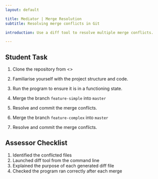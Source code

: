 ```yaml
---
layout: default

title: Mediator | Merge Resolution
subtitle: Resolving merge conflicts in Git

introduction: Use a diff tool to resolve multiple merge conflicts.

---
```



## Student Task

1. Clone the repository from <<x>>

2. Familiarise yourself with the project structure and code.

3. Run the program to ensure it is in a functioning state.

4. Merge the branch `feature-simple` into `master`

5. Resolve and commit the merge conflicts.

6. Merge the branch `feature-complex` into `master`

7. Resolve and commit the merge conflicts.



## Assessor Checklist

1. Identified the conflicted files
2. Launched diff tool from the command line
3. Explained the purpose of each generated diff file
4. Checked the program ran correctly after each merge